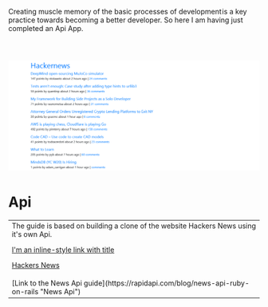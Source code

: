 Creating muscle memory of the basic processes of development is a key practice towards becoming a better developer. So here I am having just completed an Api App.
<br/>
<br/>
# ![WebApp](https://github.com/The-Flying-Dev/Hackernews-Api/blob/main/app/assets/images/The%20Hacker%20News%20API.png)
# Api
<table>
<tr>
<td>
 The guide is based on building a clone of the website Hackers News using it's own Api.<br/>  


[I'm an inline-style link with title](https://www.google.com "Google's Homepage")
 
 [Hackers News](https://news.ycombinator.com "Hacker News")
</td>
</tr>
 <tr>
<td>
 [Link to the News Api guide](https://rapidapi.com/blog/news-api-ruby-on-rails "News Api")
</td>
</tr>
</table>
















